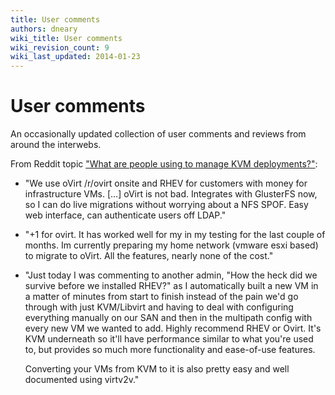 ```yaml
---
title: User comments
authors: dneary
wiki_title: User comments
wiki_revision_count: 9
wiki_last_updated: 2014-01-23
---
```


# User comments

An occasionally updated collection of user comments and reviews from around the interwebs.

From Reddit topic ["What are people using to manage KVM deployments?"](//www.reddit.com/r/sysadmin/comments/1vuzc5/what_are_people_using_to_manage_kvm_deployments/):

*   "We use oVirt /r/ovirt onsite and RHEV for customers with money for infrastructure VMs. [...] oVirt is not bad. Integrates with GlusterFS now, so I can do live migrations without worrying about a NFS SPOF. Easy web interface, can authenticate users off LDAP."
*   "+1 for ovirt. It has worked well for my in my testing for the last couple of months. Im currently preparing my home network (vmware esxi based) to migrate to oVirt. All the features, nearly none of the cost."
*   "Just today I was commenting to another admin, "How the heck did we survive before we installed RHEV?" as I automatically built a new VM in a matter of minutes from start to finish instead of the pain we'd go through with just KVM/Libvirt and having to deal with configuring everything manually on our SAN and then in the multipath config with every new VM we wanted to add.
    Highly recommend RHEV or Ovirt. It's KVM underneath so it'll have performance similar to what you're used to, but provides so much more functionality and ease-of-use features.

    Converting your VMs from KVM to it is also pretty easy and well documented using virtv2v."
